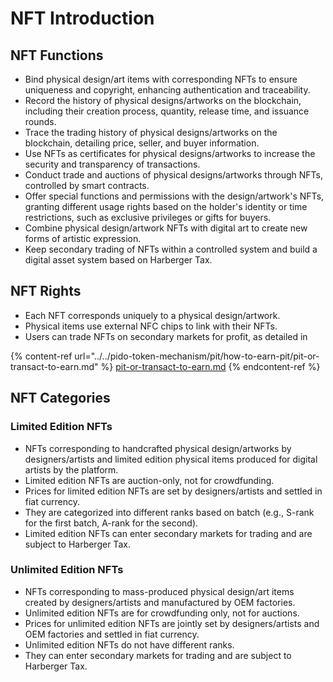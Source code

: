 # NFT Introduction

## NFT Functions

* Bind physical design/art items with corresponding NFTs to ensure uniqueness and copyright, enhancing authentication and traceability.
* Record the history of physical designs/artworks on the blockchain, including their creation process, quantity, release time, and issuance rounds.
* Trace the trading history of physical designs/artworks on the blockchain, detailing price, seller, and buyer information.
* Use NFTs as certificates for physical designs/artworks to increase the security and transparency of transactions.
* Conduct trade and auctions of physical designs/artworks through NFTs, controlled by smart contracts.
* Offer special functions and permissions with the design/artwork's NFTs, granting different usage rights based on the holder's identity or time restrictions, such as exclusive privileges or gifts for buyers.
* Combine physical design/artwork NFTs with digital art to create new forms of artistic expression.
* Keep secondary trading of NFTs within a controlled system and build a digital asset system based on Harberger Tax.

## NFT Rights

* Each NFT corresponds uniquely to a physical design/artwork.
* Physical items use external NFC chips to link with their NFTs.
* Users can trade NFTs on secondary markets for profit, as detailed in&#x20;

{% content-ref url="../../pido-token-mechanism/pit/how-to-earn-pit/pit-or-transact-to-earn.md" %}
[pit-or-transact-to-earn.md](../../pido-token-mechanism/pit/how-to-earn-pit/pit-or-transact-to-earn.md)
{% endcontent-ref %}

## NFT Categories

### Limited Edition NFTs

* NFTs corresponding to handcrafted physical design/artworks by designers/artists and limited edition physical items produced for digital artists by the platform.
* Limited edition NFTs are auction-only, not for crowdfunding.
* Prices for limited edition NFTs are set by designers/artists and settled in fiat currency.
* They are categorized into different ranks based on batch (e.g., S-rank for the first batch, A-rank for the second).
* Limited edition NFTs can enter secondary markets for trading and are subject to Harberger Tax.

### Unlimited Edition NFTs

* NFTs corresponding to mass-produced physical design/art items created by designers/artists and manufactured by OEM factories.
* Unlimited edition NFTs are for crowdfunding only, not for auctions.
* Prices for unlimited edition NFTs are jointly set by designers/artists and OEM factories and settled in fiat currency.
* Unlimited edition NFTs do not have different ranks.
* They can enter secondary markets for trading and are subject to Harberger Tax.
